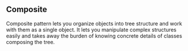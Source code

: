 ## Composite
Composite pattern lets you organize objects into tree structure and work with them as a single object.
It lets you manipulate complex structures easily and takes away the burden of knowing concrete details of classes composing the tree.